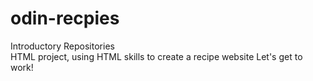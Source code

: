 # odin-recpies
Introductory Repositories  
    HTML project, using HTML skills to create a recipe website
Let's get to work!
